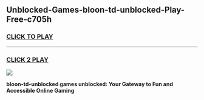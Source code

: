 
## Unblocked-Games-bloon-td-unblocked-Play-Free-c705h
<h3>
<a href="https://premium76.site?title=bloon-td-unblocked&ref=20M">CLICK TO PLAY</a></h3>
<hr>

<h3>
<a href="https://premium76.site?title=bloon-td-unblocked&ref=20M">CLICK 2 PLAY</a>
  
</h3>

<a href="https://premium76.site?title=bloon-td-unblocked&ref=19M"><img src="https://clearcache.store/games.png"></a>


**bloon-td-unblocked games unblocked: Your Gateway to Fun and Accessible Online Gaming**
